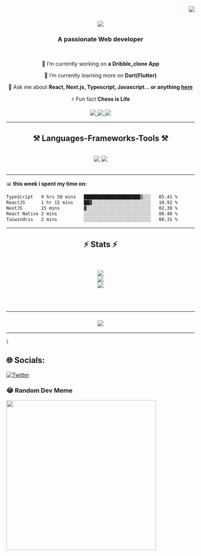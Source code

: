 <img align="right" src="https://visitor-badge.laobi.icu/badge?page_id=ajewoleOlugbenga.ajewoleOlugbenga" />

<h1 align="center">
    <img src="https://readme-typing-svg.herokuapp.com/?font=Righteous&size=35&center=true&vCenter=true&width=500&height=70&duration=4000&lines=Hi+There!+👋;+I'm+Olugbenga+Ajewole!;" />
</h1>

<h3 align="center">A passionate Web developer</h3>

<br/>

<div align="center">
 
 🔭 I’m currently working on **a Dribble_clone App**
 
 🌱 I’m currently learning more on **Dart(Flutter)**

 💬 Ask me about **React, Next.js, Typescript, Javascript... or anything [here](https://github.com/ajewoleOlugbenga/ajewoleOlugbenga/issues)**

 ⚡ Fun fact **Chess is Life**
 
 </div>
 
<div align="center"> 
  <a href="mailto:ajewolegben@gmail.com">
    <img src="https://img.shields.io/badge/Gmail-333333?style=for-the-badge&logo=gmail&logoColor=red" />
  </a>
  <a href="https://www.linkedin.com/in/olugbenga-ajewole-02388613a" target="_blank">
    <img src="https://img.shields.io/badge/LinkedIn-0077B5?style=for-the-badge&logo=linkedin&logoColor=white" target="_blank" />
  </a>
  <a href="https://ajewoleOlugbenga.github.io" target="_blank">
     <img src="https://img.shields.io/badge/Portfolio-FF5722?style=for-the-badge&logo=todoist&logoColor=white" target="_blank" /> <!-- sqlite, safari, google-chrome are other good icon options -->
  </a>
</div>

 <hr/>
 
<h2 align="center">⚒️ Languages-Frameworks-Tools ⚒️</h2>
<br/>
<div align="center">
    <img src="https://skillicons.dev/icons?i=typescript,react,nextjs," />
    <img src="https://skillicons.dev/icons?i=mui,figma,tailwind,git," />
   <br>
</div>

<br/>
<hr/>

📊 **this week i spent my time on:**
<!--START_SECTION:waka-->

```txt
TypeScript   9 hrs 50 mins   █████████████████████▒░░░   85.41 %
ReactJS      1 hr 15 mins    ██▓░░░░░░░░░░░░░░░░░░░░░░   10.92 %
NextJS       15 mins         ▓░░░░░░░░░░░░░░░░░░░░░░░░   02.30 %
React Native 2 mins          ░░░░░░░░░░░░░░░░░░░░░░░░░   00.40 %
Taiwindcss   2 mins          ░░░░░░░░░░░░░░░░░░░░░░░░░   00.31 %
```

<hr/>

<h2 align="center">⚡ Stats ⚡</h2>
<br>
<div align=center>

  ![](https://github-readme-stats.vercel.app/api?username=ajewoleOlugbenga&theme=dark&hide_border=false&include_all_commits=true&count_private=false)<br/>
![](https://github-readme-streak-stats.herokuapp.com/?user=ajewoleOlugbenga&theme=dark&hide_border=false)<br/>
![](https://github-readme-stats.vercel.app/api/top-langs/?username=ajewoleOlugbenga&theme=dark&hide_border=false&include_all_commits=true&count_private=false&layout=compact)
</div>

<br/><br/>
<hr/>

<h3 align="center">
    <img src="https://readme-typing-svg.herokuapp.com/?font=Righteous&size=25&center=true&vCenter=true&width=500&height=70&duration=4000&lines=Thanks+for+visiting!+✌️;+Shoot+me+a+message+on+Linkedin!;I'm+always+down+to+collab+:)">
</h3>

<hr/>\

## 🌐 Socials:
[![Twitter](https://img.shields.io/badge/Twitter-%231DA1F2.svg?logo=Twitter&logoColor=white)](https://twitter.com/ajewoleGben)


### 😂 Random Dev Meme
<img src='https://randommeme-five.vercel.app/' style="height: 400px;"/>

<br/>

